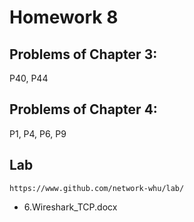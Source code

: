 # Homework 8

## Problems of Chapter 3:
P40, P44

## Problems of Chapter 4:
P1, P4, P6, P9

## Lab

`https://www.github.com/network-whu/lab/`
- 6.Wireshark_TCP.docx
